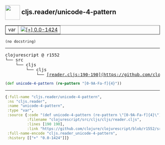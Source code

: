 ## <img width="48px" valign="middle" src="http://i.imgur.com/Hi20huC.png"> cljs.reader/unicode-4-pattern

 <table border="1">
<tr>
<td>var</td>
<td><a href="https://github.com/cljsinfo/api-refs/tree/0.0-1424"><img valign="middle" alt="[+] 0.0-1424" src="https://img.shields.io/badge/+-0.0--1424-lightgrey.svg"></a> </td>
</tr>
</table>

 <samp>
</samp>

```
(no docstring)
```

---

 <pre>
clojurescript @ r1552
└── src
    └── cljs
        └── cljs
            └── <ins>[reader.cljs:190-190](https://github.com/clojure/clojurescript/blob/r1552/src/cljs/cljs/reader.cljs#L190-L190)</ins>
</pre>

```clj
(def unicode-4-pattern (re-pattern "[0-9A-Fa-f]{4}"))
```


---

```clj
{:full-name "cljs.reader/unicode-4-pattern",
 :ns "cljs.reader",
 :name "unicode-4-pattern",
 :type "var",
 :source {:code "(def unicode-4-pattern (re-pattern \"[0-9A-Fa-f]{4}\"))",
          :filename "clojurescript/src/cljs/cljs/reader.cljs",
          :lines [190 190],
          :link "https://github.com/clojure/clojurescript/blob/r1552/src/cljs/cljs/reader.cljs#L190-L190"},
 :full-name-encode "cljs.reader_unicode-4-pattern",
 :history [["+" "0.0-1424"]]}

```
